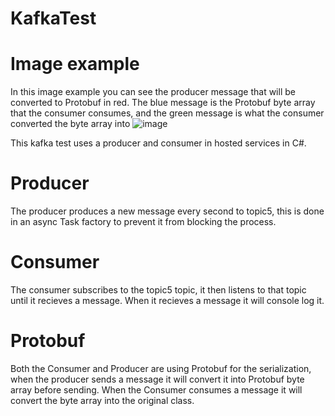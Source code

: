 # KafkaTest
 
# Image example
In this image example you can see the producer message that will be converted to Protobuf in red.
The blue message is the Protobuf byte array that the consumer consumes, and the green message is what the consumer converted the byte array into
![image](https://user-images.githubusercontent.com/47646799/221692122-82db8c1c-0617-4210-82ab-e64e285d9031.png)

This kafka test uses a producer and consumer in hosted services in C#.

# Producer
The producer produces a new message every second to topic5, this is done in an async Task factory to prevent it from blocking the process.

# Consumer
The consumer subscribes to the topic5 topic, it then listens to that topic until it recieves a message. When it recieves a message it will console log it.

# Protobuf
Both the Consumer and Producer are using Protobuf for the serialization, when the producer sends a message it will convert it into Protobuf byte array before sending. When the Consumer consumes a message it will convert the byte array into the original class.
